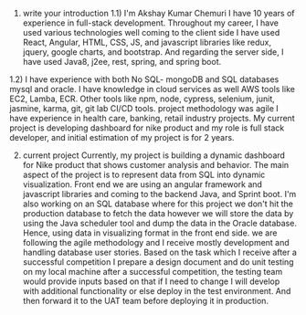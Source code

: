 1) write your introduction
1.1) I'm Akshay Kumar Chemuri I have 10 years of experience in full-stack development.
Throughout my career, I have used various technologies well coming to the client side I have used React,
Angular, HTML, CSS, JS, and javascript libraries like redux, jquery, google charts, and bootstrap.
And regarding the server side, I have used Java8, j2ee, rest, spring, and spring boot.

1.2) I have experience with both No SQL- mongoDB and SQL databases mysql and oracle.
I have knowledge in cloud services as well AWS tools like EC2, Lamba, ECR.
Other tools like npm, node, cypress, selenium, junit, jasmine, karma, git, git lab CI/CD tools.
project methodology was agile
I have experience in health care, banking, retail industry projects.
My current project is developing dashboard for nike product and my role is full stack developer, and initial estimation of my project is for 2 years.

2) current project
   Currently, my project is building a dynamic dashboard for Nike product that shows customer analysis and behavior. The main aspect of the project is to represent data from SQL into dynamic visualization. Front end we are using an angular framework and javascript libraries and coming to the backend Java, and Sprint boot. I'm also working on an SQL database where for this project we don't hit the production database to fetch the data however we will store the data by using the Java scheduler tool and dump the data in the Oracle database. Hence, using data in visualizing format in the front end side.
   we are following the agile methodology and I receive mostly development and handling database user stories. Based on the task which I receive after a successful competition I prepare a design document and do unit testing on my local machine after a successful competition, the testing team would provide inputs based on that if I need to change I will develop with additional functionality or else deploy in the test environment. And then forward it to the UAT team before deploying it in production.